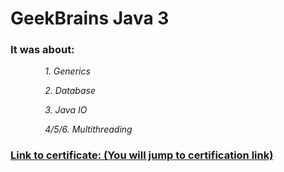 # GeekBrains Java 3

### It was about:

&nbsp; &nbsp; &nbsp; &nbsp; &nbsp; &nbsp; &nbsp; *1. Generics*

&nbsp; &nbsp; &nbsp; &nbsp; &nbsp; &nbsp; &nbsp; *2. Database*

&nbsp; &nbsp; &nbsp; &nbsp; &nbsp; &nbsp; &nbsp; *3. Java IO*

&nbsp; &nbsp; &nbsp; &nbsp; &nbsp; &nbsp; &nbsp; *4/5/6. Multithreading*


### [Link to certificate: (You will jump to certification link)](https://gb.ru/certificates/1251219) 
